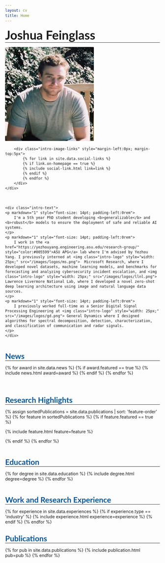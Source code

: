 ```yaml
---
layout: cv
title: Home
---
```


<div style="font-size: 40px; font-family: Lato, Arial" class="intro-title"><b>Joshua Feinglass</b></div>
<hr style="margin-left: 0; margin-top:0">

<div class="intro">
	<div class="intro-image">
		<img src="/images/prof_pic.png" style="border-radius: 2px;">

		<div class="intro-image-links" style="margin-left:0px; margin-top:5px">
			{% for link in site.data.social-links %}
			{% if link.on-homepage == true %}
			{% include social-link.html link=link %}
			{% endif %}
			{% endfor %}
		</div>
	</div>



	<div class="intro-text">
	<p markdown="1" style="font-size: 14pt; padding-left:0rem">
		I'm a 5th year PhD student developing <b>generalizable</b> and <b>robust</b> models to ensure the deployment of safe and reliable AI systems.
	</p>
	<p markdown="1" style="font-size: 14pt; padding-left:0rem">
		I work in the <a href="https://yezhouyang.engineering.asu.edu/research-group/" style="color:#005599">ASU APG</a> lab where I'm advised by Yezhou Yang. I previously interned at <img class="intro-logo" style="width: 25px;" src="/images/logos/ms.png">  Microsoft Research, where I developed novel datasets, machine learning models, and benchmarks for forecasting and analyzing cybersecurity incident escalation, and <img class="intro-logo" style="width: 25px;" src="/images/logos/llnl.png">  Lawrence Livermore National Lab, where I developed a novel zero-shot deep learning architecture using image and natural language data sources.
	</p>
	<p markdown="1" style="font-size: 14pt; padding-left:0rem">
		I previously worked full-time as a Senior Digital Signal Processing Engineering at <img class="intro-logo" style="width: 25px;" src="/images/logos/gd.png"> General Dynamics where I designed algorithms for spectral decomposition, detection, characterization, and classification of communication and radar signals.
    </p>
 	</div>

</div>

<div style="padding-top: 30px;font-size: 25px; font-family: Lato, Arial; color: #059;" class="intro-title"><b>News</b></div>
<hr style="margin-left: 0; margin-top:0">

{% for award in site.data.news %}
{% if award.featured == true %}
{% include news.html award=award %}
{% endif %}
{% endfor %}

<div style="padding-top: 50px;font-size: 25px; font-family: Lato, Arial; color: #059;" class="intro-title"><b>Research Highlights</b></div>
<hr style="margin-left: 0; margin-top:0">

<div class="cover-wrapper">
{% assign sortedPublications = site.data.publications | sort: 'feature-order' %}
{% for feature in sortedPublications %}
{% if feature.featured == true %}

{% include feature.html feature=feature %}

{% endif %}
{% endfor %}
</div>

<div style="padding-top: 30px;font-size: 25px; font-family: Lato, Arial; color: #059;" class="intro-title"><b>Education</b></div>
<hr style="margin-left: 0; margin-top:0">

{% for degree in site.data.education %}
{% include degree.html degree=degree %}
{% endfor %}

<div style="padding-top: 30px;font-size: 25px; font-family: Lato, Arial; color: #059;" class="intro-title"><b>Work and Research Experience</b></div>
<hr style="margin-left: 0; margin-top:0">
{% for experience in site.data.experiences %}
{% if experience.type == 'industry' %}
{% include experience.html experience=experience %}
{% endif %}
{% endfor %}



<div style="padding-top: 30px;font-size: 25px; font-family: Lato, Arial; color: #059;" class="intro-title"><b>Publications</b></div>
<hr style="margin-left: 0; margin-top:0">
{% for pub in site.data.publications %}
{% include publication.html pub=pub %}
{% endfor %}
